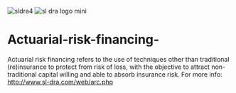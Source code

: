 ![sldra4](https://user-images.githubusercontent.com/97277589/148505565-620c1940-6b70-4cc4-857e-2ca9da58aa30.jpg)
![sl dra logo mini](https://user-images.githubusercontent.com/97277589/148505592-807947a1-452e-4640-abf3-c3038bb83617.jpg)
# Actuarial-risk-financing-
Actuarial risk financing refers to the use of techniques other than traditional (re)insurance to protect from risk of loss, with the objective to attract non-traditional capital willing and able to absorb insurance risk.
For more info: http://www.sl-dra.com/web/arc.php
